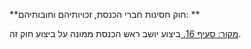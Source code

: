 **חוק חסינות חברי הכנסת, זכויותיהם וחובותיהם: **

[מקור: סעיף 16. ](https://he.wikisource.org/wiki/%D7%97%D7%95%D7%A7-%D7%99%D7%A1%D7%95%D7%93:_%D7%94%D7%9B%D7%A0%D7%A1%D7%AA#%D7%A1%D7%A2%D7%99%D7%A3_16)
ביצוע
יושב ראש הכנסת ממונה על ביצוע חוק זה.